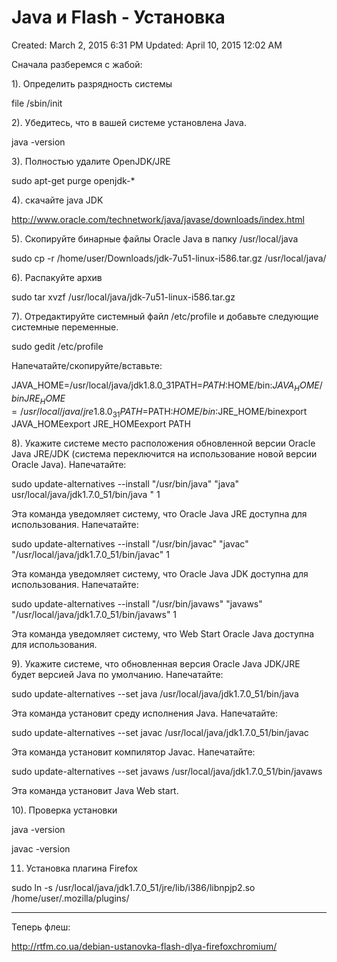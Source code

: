 # Java и Flash - Установка

Created: March 2, 2015 6:31 PM
Updated: April 10, 2015 12:02 AM

Сначала разберемся с жабой:

1). Определить разрядность системы

file /sbin/init

2). Убедитесь, что в вашей системе установлена Java.

java -version

3). Полностью удалите OpenJDK/JRE

sudo apt-get purge openjdk-*

4). скачайте java JDK

http://www.oracle.com/technetwork/java/javase/downloads/index.html

5). Скопируйте бинарные файлы Oracle Java в папку /usr/local/java

sudo cp -r /home/user/Downloads/jdk-7u51-linux-i586.tar.gz /usr/local/java/

6). Распакуйте архив

sudo tar xvzf /usr/local/java/jdk-7u51-linux-i586.tar.gz

7). Отредактируйте системный файл /etc/profile и добавьте следующие системные переменные.

sudo gedit /etc/profile

Напечатайте/скопируйте/вставьте:

JAVA_HOME=/usr/local/java/jdk1.8.0_31PATH=$PATH:$HOME/bin:$JAVA_HOME/binJRE_HOME=/usr/local/java/jre1.8.0_31PATH=$PATH:$HOME/bin:$JRE_HOME/binexport JAVA_HOMEexport JRE_HOMEexport PATH

8). Укажите системе место расположения обновленной версии Oracle Java JRE/JDK (система переключится на использование новой версии Oracle Java). Напечатайте:

sudo update-alternatives --install "/usr/bin/java" "java" usr/local/java/jdk1.7.0_51/bin/java " 1

Эта команда уведомляет систему, что Oracle Java JRE доступна для использования. Напечатайте:

sudo update-alternatives --install "/usr/bin/javac" "javac" "/usr/local/java/jdk1.7.0_51/bin/javac" 1

Эта команда уведомляет систему, что Oracle Java JDK доступна для использования. Напечатайте:

sudo update-alternatives --install "/usr/bin/javaws" "javaws" "/usr/local/java/jdk1.7.0_51/bin/javaws" 1

Эта команда уведомляет систему, что Web Start Oracle Java доступна для использования.

9). Укажите системе, что обновленная версия Oracle Java JDK/JRE будет версией Java по умолчанию. Напечатайте:

sudo update-alternatives --set java /usr/local/java/jdk1.7.0_51/bin/java

Эта команда установит среду исполнения Java. Напечатайте:

sudo update-alternatives --set javac /usr/local/java/jdk1.7.0_51/bin/javac

Эта команда установит компилятор Javac. Напечатайте:

sudo update-alternatives --set javaws /usr/local/java/jdk1.7.0_51/bin/javaws

Эта команда установит Java Web start.

10). Проверка установки

java -version

javac -version

11) Установка плагина Firefox

sudo ln -s /usr/local/java/jdk1.7.0_51/jre/lib/i386/libnpjp2.so /home/user/.mozilla/plugins/

- -----

Теперь флеш:

http://rtfm.co.ua/debian-ustanovka-flash-dlya-firefoxchromium/